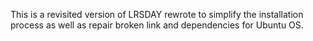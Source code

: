 This is a revisited version of LRSDAY rewrote to simplify the installation process as well as repair broken link and dependencies for Ubuntu OS.
